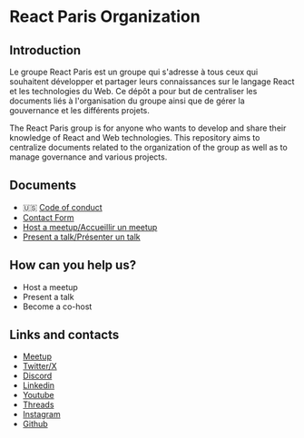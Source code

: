 # React Paris Organization

## Introduction

Le groupe React Paris est un groupe qui s'adresse à tous ceux qui souhaitent
développer et partager leurs connaissances sur le langage React et les
technologies du Web. Ce dépôt a pour but de centraliser les documents liés à
l'organisation du groupe ainsi que de gérer la gouvernance et les différents
projets.

The React Paris group is for anyone who wants to develop and share their
knowledge of React and Web technologies. This repository aims to centralize
documents related to the organization of the group as well as to manage
governance and various projects.

## Documents

- 🇺🇸 [Code of conduct](./CODE_OF_CONDUCT.markdown)
- [Contact Form](https://tally.so/r/nr6xWv)
- [Host a meetup/Accueillir un meetup](https://tally.so/r/mV0kBv)
- [Present a talk/Présenter un talk](https://tally.so/r/nGz2Vj)

## How can you help us?

- Host a meetup
- Present a talk
- Become a co-host

## Links and contacts

- [Meetup](https://www.meetup.com/React-Paris/)
- [Twitter/X](https://twitter.com/reactparismeetup)
- [Discord](https://discord.gg/EGeZmfJbKB)
- [Linkedin](https://www.linkedin.com/groups/13010212/)
- [Youtube](https://www.youtube.com/@ReactParisMeetup)
- [Threads](https://www.threads.net/@reactparismeetup)
- [Instagram](https://www.instagram.com/reactparismeetup)
- [Github](https://github.com/ReactParis)
